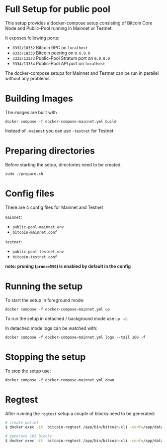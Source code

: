 # Full Setup for public pool

This setup provides a docker-compose setup consisting of Bitcoin Core Node and Public-Pool running in Mainnet or Testnet.

It exposes following ports:

- `8332/18332` Bitcoin RPC on `localhost`
- `8333/18333` Bitcoin peering on `0.0.0.0`
- `3333/13333` Public-Pool Stratum port on `0.0.0.0`
- `3334/13334` Public-Pool API port on `localhost`

The docker-compose setups for Mainnet and Testnet can be run in parallel without any problems.

# Building Images

The images are built with

```
docker compose -f docker-compose-mainnet.yml build
```

Instead of `-mainnet` you can use `-testnet` for Testnet

# Preparing directories

Before starting the setup, directories need to be created.

```
sudo ./prepare.sh
```

# Config files

There are 4 config files for Mainnet and Testnet

`mainnet`:
- `public-pool-mainnet.env`
- `bitcoin-mainnet.conf`

`testnet`:
- `public-pool-testnet.env`
- `bitcoin-testnet.conf`

**note: pruning (`prune=550`) is enabled by default in the config**
# Running the setup

To start the setup in foreground mode:

```
docker compose -f docker-compose-mainnet.yml up
```

To run the setup in detached / background mode use `up -d`.

In detached mode logs can be watched with:
```
docker compose -f docker-compose-mainnet.yml logs --tail 100 -f
```

# Stopping the setup

To stop the setup use:

```
docker compose -f docker-compose-mainnet.yml down
```

# Regtest

After running the `regtest` setup a couple of blocks need to be generated:

```bash
# create wallet
$ docker exec -it  bitcoin-regtest /app/bin/bitcoin-cli -conf=/app/data/bitcoin.conf -regtest createwallet "regtestwallet"

# generate 101 blocks
$ docker exec -it  bitcoin-regtest /app/bin/bitcoin-cli -conf=/app/data/bitcoin.conf -regtest  -generate 101
```
